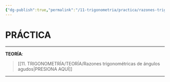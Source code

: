 ```yaml
---
{"dg-publish":true,"permalink":"/11-trigonometria/practica/razones-trigonometricas-de-angulos-agudos/","tags":["Trigonometría","Práctica"]}
---
```


# PRÁCTICA
---
**TEORÍA**:
>[[11. TRIGONOMETRÍA/TEORÍA/Razones trigonométricas de ángulos agudos\|PRESIONA AQUÍ]]

---


